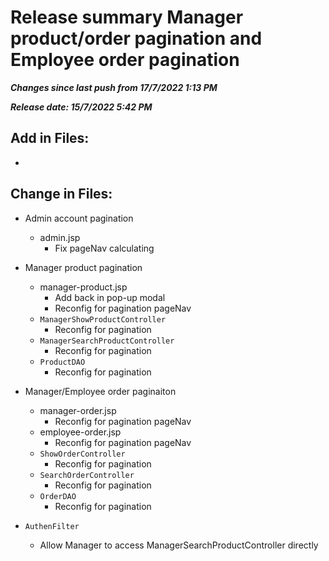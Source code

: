 # Release summary Manager product/order pagination and Employee order pagination
***Changes since last push from 17/7/2022 1:13 PM***

***Release date: 15/7/2022 5:42 PM***

## Add in Files:
- 

## Change in Files:
- Admin account pagination
	- admin.jsp
		- Fix pageNav calculating
- Manager product pagination
	- manager-product.jsp
		- Add back in pop-up modal
		- Reconfig for pagination pageNav
	- `ManagerShowProductController`
		- Reconfig for pagination
	- `ManagerSearchProductController`
		- Reconfig for pagination
	- `ProductDAO`
		- Reconfig for pagination
- Manager/Employee order paginaiton
	- manager-order.jsp
		- Reconfig for pagination pageNav
	- employee-order.jsp
		- Reconfig for pagination pageNav
	- `ShowOrderController`
		- Reconfig for pagination
	- `SearchOrderController`
		- Reconfig for pagination
	- `OrderDAO`
		- Reconfig for pagination


- `AuthenFilter`
	- Allow Manager to access ManagerSearchProductController directly

